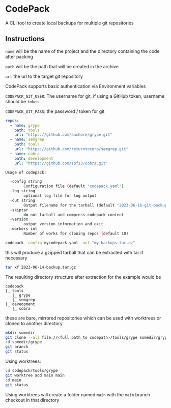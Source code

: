 # CodePack

A CLI tool to create local backups for multiple git repositories

## Instructions

`name` will be the name of the project and the directory containing the code after packing

`path` will be the path that will be created in the archive

`url` the url to the target git repository

CodePack supports basic authentication via Environment variables

`CODEPACK_GIT_USER`: The username for git, if using a GitHub token, username should be `token`

`CODEPACK_GIT_PASS`: the password / token for git

```yaml 
repos:
  - name: grype
    path: tools
    url: "https://github.com/anchore/grype.git"
  - name: semgrep
    path: tools
    url: "https://github.com/returntocorp/semgrep.git"
  - name: cobra
    path: development
    url: "https://github.com/spf13/cobra.git"
```

```bash
Usage of codepack:

  -config string
        Configuration file (default "codepack.yaml")
  -log string
        optional log file for log output
  -out string
        Output filename for the tarball (default "2023-06-16-git-backup.tar.gz")
  -skiptar
        do not tarball and compress codepack content
  -version
        output version information and exit
  -workers int
        Number of works for cloning repos (default 10)
```

```bash
codepack -config mycodepack.yaml -out "my-backups.tar.gz"
```

this will produce a gzipped tarball that can be extracted with tar if necessary

```bash
tar xf 2023-06-14-backup.tar.gz
```

The resulting directory structure after extraction for the example would be 

```
codepack
|_ tools
   |_ grype
   |_ semgrep
|_ deveopment
   |_ cobra
```

these are bare, mirrored repositories which can be used with worktrees or cloned to another directory

```bash
mkdir somedir
git clone --all file://<full path to codepath>/tools/grype somedir/grype
cd somedir/grype
git branch
git status
```

Using worktrees:

```bash
cd codepack/tools/grype
git worktree add main main
cd main
git status
```

Using worktrees will create a folder named `main` with the `main` branch checkout in that directory


